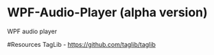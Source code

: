 # WPF-Audio-Player (alpha version)
WPF audio player

#Resources
TagLib - https://github.com/taglib/taglib
